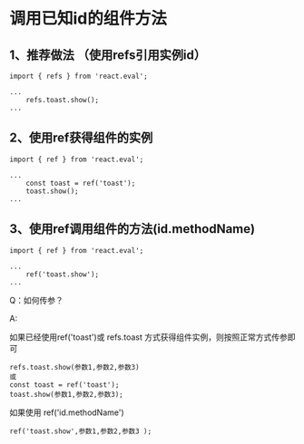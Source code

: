 # 调用已知id的组件方法

## 1、推荐做法 （使用refs引用实例id）

```
import { refs } from 'react.eval';

...
    refs.toast.show();
...
```

## 2、使用ref获得组件的实例

```
import { ref } from 'react.eval';

...
    const toast = ref('toast');
    toast.show();
...
```

## 3、使用ref调用组件的方法\(id.methodName\)

```
import { ref } from 'react.eval';

...
    ref('toast.show');
...
```

Q：如何传参？

A: 

如果已经使用ref\('toast'\)或 refs.toast 方式获得组件实例，则按照正常方式传参即可

```
refs.toast.show(参数1,参数2,参数3)
或
const toast = ref('toast');
toast.show(参数1,参数2,参数3);
```

如果使用 ref\('id.methodName'\)

```
ref('toast.show',参数1,参数2,参数3 );
```



